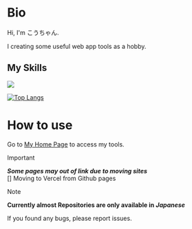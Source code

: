 # Bio
Hi, I'm こうちゃん.

I creating some useful web app tools as a hobby.
## My Skills
<p align="left">
  <a href="https://skillicons.dev">
    <img src="https://skillicons.dev/icons?i=arduino,html,js,py,blender,ps,pr,windows,apple,ubuntu" />
  </a>
</p>

[![Top Langs](https://github-readme-stats.vercel.app/api/top-langs/?username=koucyan-iruka&layout=donut)](https://github.com/koucyan-iruka/github-readme-stats)


# How to use
Go to <a href="https://koucyan-home.vercel.app">My Home Page</a> to access my tools.
> [!IMPORTANT]
> ***Some pages may out of link due to moving sites***  
> [] Moving to Vercel from Github pages

> [!NOTE]
>**Currently almost Repositories are only available in** ***Japanese***

If you found any bugs, please report issues.
